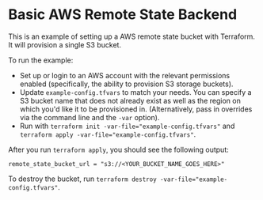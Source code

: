 # Basic AWS Remote State Backend

This is an example of setting up a AWS remote state bucket with Terraform. It
will provision a single S3 bucket.

To run the example:

- Set up or login to an AWS account with the relevant permissions enabled
  (specifically, the ability to provision S3 storage buckets).
- Update `example-config.tfvars` to match your needs. You can specify a S3
  bucket name that does not already exist as well as the region on which you'd
  like it to be provisioned in.
  (Alternatively, pass in overrides via the command line and the `-var` option).
- Run with `terraform init -var-file="example-config.tfvars"` and `terraform
  apply -var-file="example-config.tfvars"`.

After you run `terraform apply`, you should see the following output:

```
remote_state_bucket_url = "s3://<YOUR_BUCKET_NAME_GOES_HERE>"
```

To destroy the bucket, run `terraform destroy -var-file="example-config.tfvars"`.
